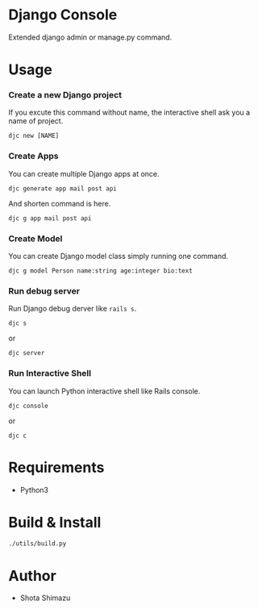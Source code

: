 # Django Console

Extended django admin or manage.py command.


# Usage

### Create a new Django project

If you excute this command without name, the interactive shell ask you a name of project.

```
djc new [NAME]
```

### Create Apps

You can create multiple Django apps at once.

```
djc generate app mail post api
```

And shorten command is here.

```
djc g app mail post api
```

### Create Model

You can create Django model class simply running one command.

```
djc g model Person name:string age:integer bio:text
```


### Run debug server

Run Django debug derver like `rails s`.

```
djc s
```

or

```
djc server
```

### Run Interactive Shell

You can launch Python interactive shell like Rails console.

```
djc console
```

or

```
djc c
```

# Requirements

- Python3

# Build & Install

```
./utils/build.py
```
# Author

- Shota Shimazu
